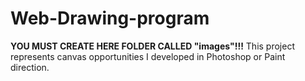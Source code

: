 # Web-Drawing-program
**YOU MUST CREATE HERE FOLDER CALLED "images"!!!**
This project represents canvas opportunities I developed in Photoshop or Paint direction.
